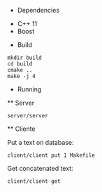 * Dependencies

- C++ 11
- Boost 

* Build

```
mkdir build
cd build
cmake ..
make -j 4
```

* Running

** Server

```
server/server
```

** Cliente

Put a text on database:
```
client/client put 1 Makefile
```

Get concatenated text:
```
client/client get
```


